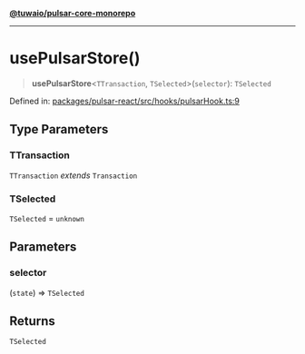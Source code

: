 [**@tuwaio/pulsar-core-monorepo**](../../../README.md)

***

# usePulsarStore()

> **usePulsarStore**\<`TTransaction`, `TSelected`\>(`selector`): `TSelected`

Defined in: [packages/pulsar-react/src/hooks/pulsarHook.ts:9](https://github.com/TuwaIO/pulsar-core/blob/e926d5f5ee625996a23d6a30b8f5364a3dbf86df/packages/pulsar-react/src/hooks/pulsarHook.ts#L9)

## Type Parameters

### TTransaction

`TTransaction` *extends* `Transaction`

### TSelected

`TSelected` = `unknown`

## Parameters

### selector

(`state`) => `TSelected`

## Returns

`TSelected`
